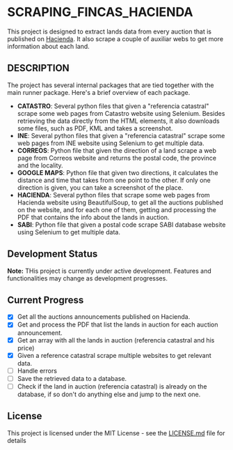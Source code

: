# SCRAPING_FINCAS_HACIENDA
This project is designed to extract lands data from every auction that is published on [Hacienda](https://www.hacienda.gob.es/es-ES/Areas%20Tematicas/Patrimonio%20del%20Estado/Gestion%20Patrimonial%20del%20Estado/Paginas/Subastas/ListadoSubastasConcursos.aspx?den=&nat=&dels=). It also scrape a couple of auxiliar webs to get more information about each land.

## DESCRIPTION
The project has several internal packages that are tied together with the main runner package. Here's a brief overview of each package.
* **CATASTRO**: Several python files that given a "referencia catastral" scrape some web pages from Catastro website using Selenium. Besides retrieving the data directly from the HTML elements, it also downloads some files, such as PDF, KML and takes a screenshot.
* **INE**: Several python files that given a "referencia catastral" scrape some web pages from INE website using Selenium to get multiple data.  
* **CORREOS**: Python file that given the direction of a land scrape a web page from Correos website and returns the postal code, the province and the locality.
* **GOOGLE MAPS**: Python file that given two directions, it calculates the distance and time that takes from one point to the other. If only one direction is given, you can take a screenshot of the place.
* **HACIENDA**: Several python files that scrape some web pages from Hacienda website using BeautifulSoup, to get all the auctions published on the website, and for each one of them,
getting and processing the PDF that contains the info about the lands in auction.
* **SABI**: Python file that given a postal code scrape SABI database website using Selenium to get multiple data.

## Development Status
**Note:** THis project is currently under active development. Features and functionalities may change as development progresses.

## Current Progress

- [x] Get all the auctions announcements published on Hacienda.
- [x] Get and process the PDF that list the lands in auction for each auction announcement.
- [x] Get an array with all the lands in auction (referencia catastral and his price)
- [x] Given a reference catastral scrape multiple websites to get relevant data.
- [ ] Handle errors
- [ ] Save the retrieved data to a database.
- [ ] Check if the land in auction (referencia catastral) is already on the database, if so don't do anything else and jump to the next one.

## License
This project is licensed under the MIT License - see the [LICENSE.md](LICENSE.md) file for details